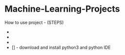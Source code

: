 # Machine-Learning-Projects

How to use project - (STEPS)


- 
- 
- 
- [] - download and install python3 and python IDE
